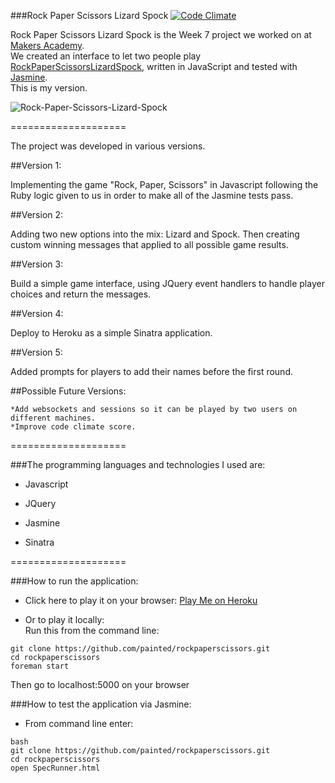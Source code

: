 ###Rock Paper Scissors Lizard Spock 
[![Code Climate](https://codeclimate.com/github/painted/rockpaperscissors/badges/gpa.svg)](https://codeclimate.com/github/painted/rockpaperscissors)

Rock Paper Scissors Lizard Spock is the Week 7 project we worked on at [Makers Academy].<br>
We created an interface to let two people play [RockPaperScissorsLizardSpock], written in JavaScript and tested with [Jasmine](http://jasmine.github.io/).<br>
This is my version.

![Rock-Paper-Scissors-Lizard-Spock](http://www.paintedchef.com/images/RockPaperScissors.png)

====================

The project was developed in various versions.

##Version 1:

Implementing the game "Rock, Paper, Scissors" in Javascript following the Ruby logic given to us in order to make all of the Jasmine tests pass.

##Version 2:

Adding two new options into the mix: Lizard and Spock. Then creating custom winning messages that applied to all possible game results.

##Version 3:

Build a simple game interface, using JQuery event handlers to handle player choices and return the messages.

##Version 4:

Deploy to Heroku as a simple Sinatra application.

##Version 5:

Added prompts for players to add their names before the first round.

##Possible Future Versions:

	*Add websockets and sessions so it can be played by two users on different machines.  
	*Improve code climate score.

====================

###The programming languages and technologies I used are:

  * Javascript

  * JQuery

  * Jasmine

  * Sinatra

====================

###How to run the application:

  * Click here to play it on your browser: [Play Me on Heroku]

  * Or to play it locally:<br>
  Run this from the command line:<br>
  ```
  git clone https://github.com/painted/rockpaperscissors.git
  cd rockpaperscissors
  foreman start
  ```
  Then go to localhost:5000 on your browser

###How to test the application via Jasmine:

  * From command line enter:
```
bash
git clone https://github.com/painted/rockpaperscissors.git
cd rockpaperscissors
open SpecRunner.html
```



[Makers Academy]:http://www.makersacademy.com
[RockPaperScissorsLizardSpock]:http://en.wikipedia.org/wiki/Rock-paper-scissors-lizard-Spock
[Play Me on Heroku]:https://big-bang-rpsls-game.herokuapp.com/
[Jasmine]:http://jasmine.github.io/
